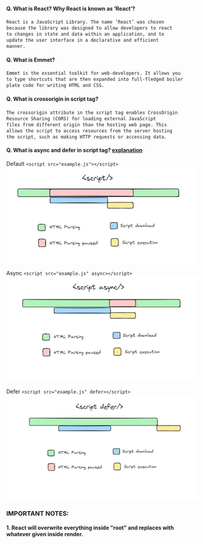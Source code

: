 #### Q. What is React? Why React is known as ‘React’?

    React is a JavaScript Library. The name ‘React’ was chosen
    because the library was designed to allow developers to react
    to changes in state and data within an application, and to
    update the user interface in a declarative and efficient
    manner.

#### Q. What is Emmet?

    Emmet is the essential toolkit for web-developers. It allows you
    to type shortcuts that are then expanded into full-fledged boiler plate code for writing HTML and CSS.

#### Q. What is crossorigin in script tag?

    The crossorigin attribute in the script tag enables CrossOrigin Resource Sharing (CORS) for loading external JavaScript
    files from different origin than the hosting web page. This
    allows the script to access resources from the server hosting
    the script, such as making HTTP requests or accessing data.

#### Q. What is async and defer in script tag? [explanation](https://www.youtube.com/watch?v=IrHmpdORLu8)

Default `<script src="example.js"></script>`
![alt text](../images/default.png)

Async `<script src="example.js" async></script>`
![alt text](../images/async.png)

Defer `<script src="example.js" defer></script>`
![alt text](../images/defer.png)

### IMPORTANT NOTES:

#### 1. React will overwrite everything inside "root" and replaces with whatever given inside render.
